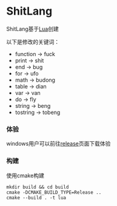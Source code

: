 # ShitLang

ShitLang基于[Lua](https://www.lua.org/)创建

以下是修改的关键词：

- function -> fuck
- print -> shit
- end -> bug
- for -> ufo
- math -> budong
- table -> dian
- var -> van
- do -> fly
- string -> beng
- tostring -> tobeng

### 体验

windows用户可以前往[release](https://github.com/Majjcom/ShitLang/releases/latest)页面下载体验

### 构建

使用cmake构建

```shell
mkdir build && cd build
cmake -DCMAKE_BUILD_TYPE=Release ..
cmake --build . -t lua
```

